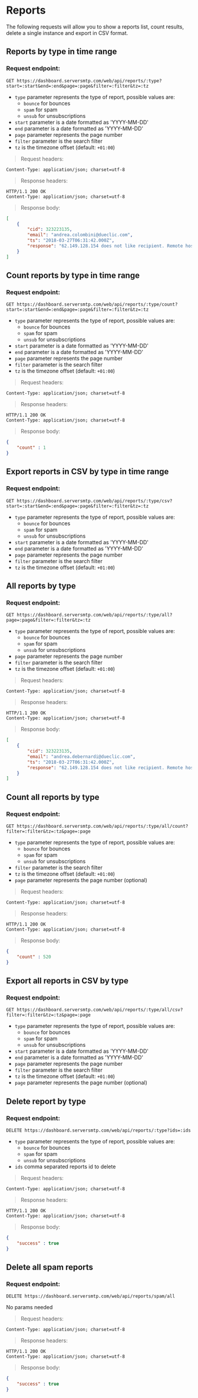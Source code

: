 # Reports

The following requests will allow you to show a reports list, count results, delete a single instance and export in CSV format.

## Reports by type in time range

### Request endpoint:

`
GET https://dashboard.serversmtp.com/web/api/reports/:type?start=:start&end=:end&page=:page&filter=:filter&tz=:tz
`

- `type` parameter represents the type of report, possible values are:
    - `bounce` for bounces
    - `spam` for spam
    - `unsub` for unsubscriptions
- `start` parameter is a date formatted as 'YYYY-MM-DD'
- `end` parameter is a date formatted as 'YYYY-MM-DD'
- `page` parameter represents the page number
- `filter` parameter is the search filter
- `tz` is the timezone offset (default: `+01:00`)

> Request headers:

```
Content-Type: application/json; charset=utf-8
```

> Response headers:

```
HTTP/1.1 200 OK
Content-Type: application/json; charset=utf-8
```

> Response body:

```json
[
    {
        "cid": 323223135,
        "email": "andrea.colombini@dueclic.com",
        "ts": "2018-03-27T06:31:42.000Z",
        "response": "62.149.128.154 does not like recipient. Remote host said: 550 5.1.1 <andrea.colombini@dueclic.com> : sorry, no mailbox here by that name (#5.1.1 - chkuser) {1.2.3.4} Giving up on 1.2.3.4. "
    }
]
```

## Count reports by type in time range

### Request endpoint:

`
GET https://dashboard.serversmtp.com/web/api/reports/:type/count?start=:start&end=:end&page=:page&filter=:filter&tz=:tz
`

- `type` parameter represents the type of report, possible values are:
    - `bounce` for bounces
    - `spam` for spam
    - `unsub` for unsubscriptions
- `start` parameter is a date formatted as 'YYYY-MM-DD'
- `end` parameter is a date formatted as 'YYYY-MM-DD'
- `page` parameter represents the page number
- `filter` parameter is the search filter
- `tz` is the timezone offset (default: `+01:00`)

> Request headers:

```
Content-Type: application/json; charset=utf-8
```

> Response headers:

```
HTTP/1.1 200 OK
Content-Type: application/json; charset=utf-8
```

> Response body:

```json
{
    "count" : 1
}
```

## Export reports in CSV by type in time range

### Request endpoint:

`
GET https://dashboard.serversmtp.com/web/api/reports/:type/csv?start=:start&end=:end&page=:page&filter=:filter&tz=:tz
`

- `type` parameter represents the type of report, possible values are:
    - `bounce` for bounces
    - `spam` for spam
    - `unsub` for unsubscriptions
- `start` parameter is a date formatted as 'YYYY-MM-DD'
- `end` parameter is a date formatted as 'YYYY-MM-DD'
- `page` parameter represents the page number
- `filter` parameter is the search filter
- `tz` is the timezone offset (default: `+01:00`)

## All reports by type

### Request endpoint:

`
GET https://dashboard.serversmtp.com/web/api/reports/:type/all?page=:page&filter=:filter&tz=:tz
`

- `type` parameter represents the type of report, possible values are:
    - `bounce` for bounces
    - `spam` for spam
    - `unsub` for unsubscriptions
- `page` parameter represents the page number
- `filter` parameter is the search filter
- `tz` is the timezone offset (default: `+01:00`)

> Request headers:

```
Content-Type: application/json; charset=utf-8
```

> Response headers:

```
HTTP/1.1 200 OK
Content-Type: application/json; charset=utf-8
```

> Response body:

```json
[
    {
        "cid": 323223135,
        "email": "andrea.debernardi@dueclic.com",
        "ts": "2018-03-27T06:31:42.000Z",
        "response": "62.149.128.154 does not like recipient. Remote host said: 550 5.1.1 <andrea.debernardi@dueclic.com> : sorry, no mailbox here by that name (#5.1.1 - chkuser) {1.2.3.4} Giving up on 1.2.3.4. "
    }
]
```

## Count all reports by type

### Request endpoint:

`
GET https://dashboard.serversmtp.com/web/api/reports/:type/all/count?filter=:filter&tz=:tz&page=:page
`

- `type` parameter represents the type of report, possible values are:
    - `bounce` for bounces
    - `spam` for spam
    - `unsub` for unsubscriptions
- `filter` parameter is the search filter
- `tz` is the timezone offset (default: `+01:00`)
- `page` parameter represents the page number (optional)

> Request headers:

```
Content-Type: application/json; charset=utf-8
```

> Response headers:

```
HTTP/1.1 200 OK
Content-Type: application/json; charset=utf-8
```

> Response body:

```json
{
    "count" : 520
}
```

## Export all reports in CSV by type

### Request endpoint:

`
GET https://dashboard.serversmtp.com/web/api/reports/:type/all/csv?filter=:filter&tz=:tz&page=:page
`

- `type` parameter represents the type of report, possible values are:
    - `bounce` for bounces
    - `spam` for spam
    - `unsub` for unsubscriptions
- `start` parameter is a date formatted as 'YYYY-MM-DD'
- `end` parameter is a date formatted as 'YYYY-MM-DD'
- `page` parameter represents the page number
- `filter` parameter is the search filter
- `tz` is the timezone offset (default: `+01:00`)
- `page` parameter represents the page number (optional)

## Delete report by type

### Request endpoint:

`
DELETE https://dashboard.serversmtp.com/web/api/reports/:type?ids=:ids
`

- `type` parameter represents the type of report, possible values are:
    - `bounce` for bounces
    - `spam` for spam
    - `unsub` for unsubscriptions
- `ids` comma separated reports id to delete

> Request headers:

```
Content-Type: application/json; charset=utf-8
```

> Response headers:

```
HTTP/1.1 200 OK
Content-Type: application/json; charset=utf-8
```

> Response body:

```json
{
    "success" : true
}
```

## Delete all spam reports

### Request endpoint:

`
DELETE https://dashboard.serversmtp.com/web/api/reports/spam/all
`

No params needed

> Request headers:

```
Content-Type: application/json; charset=utf-8
```

> Response headers:

```
HTTP/1.1 200 OK
Content-Type: application/json; charset=utf-8
```

> Response body:

```json
{
    "success" : true
}
```